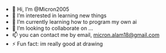 - 👋 Hi, I’m @Micron2005
- 👀 I’m interested in learning new things
- 🌱 I’m currently learning how to program my own ai
- 💞️ I’m looking to collaborate on ...
- 📫 you can contact me by email, micron.alam18@gmail.com
- ⚡ Fun fact: im really good at drawing

<!---
Micron2005/Micron2005 is a ✨ special ✨ repository because its `README.md` (this file) appears on your GitHub profile.
You can click the Preview link to take a look at your changes.
--->

